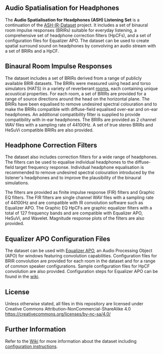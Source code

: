 ## Audio Spatialisation for Headphones
The **Audio Spatialisation for Headphones (**ASH**) Listening Set** is a continuation of the [ASH-IR-Dataset](https://github.com/ShanonPearce/ASH-IR-Dataset) project. It includes a set of binaural room impulse responses (BRIRs) suitable for everyday listening, a comprehensive set of headphone correction filters (HpCFs), and a set of configuration files for Equalizer APO. The dataset can be used to create spatial surround sound on headphones by convolving an audio stream with a set of BRIRs and a HpCF.

## Binaural Room Impulse Responses
The dataset includes a set of BRIRs derived from a range of publicly available BRIR datasets. The BRIRs were measured using head and torso simulators (HATS) in a variety of reverberant [rooms](https://github.com/ShanonPearce/ASH-Listening-Set/wiki/Room-and-Measurement-Summary), each containing unique acoustical properties. For each room, a set of BRIRs are provided for a range of source directions around the head on the horizontal plane. The BRIRs have been equalised to remove undesired spectral colouration and to make the BRIRs compatible with diffuse-field equalised over-ear and on-ear headphones. An additional compatibility filter is supplied to provide compatibility with in-ear headphones. The BRIRs are provided as 2 channel WAV files with a sampling rate of 44100Hz. A set of true stereo BRIRs and HeSuVi compatible BRIRs are also provided.

## Headphone Correction Filters
The dataset also includes correction filters for a wide range of headphones. The filters can be used to equalise individual headphones to the diffuse-field target frequency response. Individual headphone equalisation is recommended to remove undesired spectral colouration introduced by the listener's headphones and to improve the plausibility of the binaural simulations. 

The filters are provided as finite impulse response (FIR) filters and Graphic EQ filters. The FIR filters are single channel WAV files with a sampling rate of 44100Hz and are compatible with IR convolution software such as Equalizer APO.  The Graphic EQ HpCFs are graphic equalizer filters with a total of 127 frequency bands and are compatible with Equalizer APO, HeSuVi, and Wavelet. Magnitude response plots of the filters are also provided.

## Equalizer APO Configuration Files
The dataset can be used with [Equalizer APO](https://sourceforge.net/projects/equalizerapo/), an Audio Processing Object (APO) for windows featuring convolution capabilities. Configuration files for BRIR convolution are provided for each room in the dataset and for a range of common speaker configurations. Sample configuration files for HpCF convolution are also provided. Configuration steps for Equalizer APO can be found in the [wiki](https://github.com/ShanonPearce/ASH-Listening-Set/wiki/Configuration-Guide).

## License
Unless otherwise stated, all files in this repository are licensed under Creative Commons Attribution-NonCommercial-ShareAlike 4.0 https://creativecommons.org/licenses/by-nc-sa/4.0/

## Further Information
Refer to the [Wiki](https://github.com/ShanonPearce/ASH-Listening-Set/wiki) for more information about the dataset including [configuration instructions](https://github.com/ShanonPearce/ASH-Listening-Set/wiki/Configuration-Guide).


